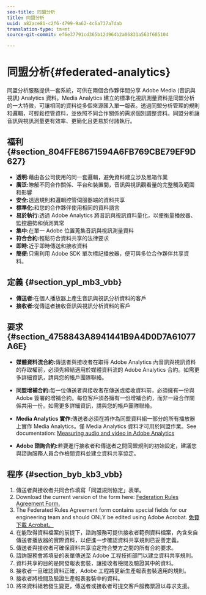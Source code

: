 ```yaml
---
seo-title: 同盟分析
title: 同盟分析
uuid: a82ace81-c2f6-4799-9a62-4c6a737a7dab
translation-type: tm+mt
source-git-commit: ef6e37791cd365b12d964b2a06831a563f605104

---
```



# 同盟分析{#federated-analytics}

同盟分析服務提供一套系統，可供在兩個合作夥伴間分享 Adobe Media (音訊與視訊) Analytics 資料。Media Analytics 建立的標準化視訊測量資料是同盟分析的一大特徵，可讓相同的資料從多個來源匯入單一報表。透過同盟分析管理的規則和邏輯，可輕鬆控管資料，並依照不同合作關係的需求個別調整資料。同盟分析讓音訊與視訊測量更有效率、更簡化且更易於付諸執行。

## 福利 {#section_804FFE8671594A6FB769CBE79EF9D627}

* **透明:**&#x200B;藉由各公司使用的同一套邏輯，避免資料建立涉及黑箱作業
* **廣泛:**&#x200B;瞭解不同合作關係、平台和裝置間，音訊與視訊觀看量的完整觸及範圍和影響
* **安全:**&#x200B;透過規則和邏輯控管伺服器端的資料共享
* **標準化:**&#x200B;和您的合作夥伴使用相同的資料語言
* **易於執行:**&#x200B;透過 Adobe Analytics 將音訊與視訊資料量化，以便衡量播放器、監控趨勢和偵測異常
* **集中:**&#x200B;在單一 Adobe 位置蒐集音訊與視訊測量資料
* **符合合約:**&#x200B;輕鬆符合資料共享的法律要求
* **即時:**&#x200B;近乎即時傳送和接收資料
* **簡便:**&#x200B;只需利用 Adobe SDK 單次標記播放器，便可與多位合作夥伴共享資料。

## 定義 {#section_ypl_mb3_vbb}

* **傳送者:**&#x200B;在個人播放器上產生音訊與視訊分析資料的客戶
* **接收者:**&#x200B;從傳送者接收音訊與視訊分析資料的客戶

## 要求 {#section_4758843A8941441B9A4D0D7A61077A6E}

* **媒體資料流合約:**&#x200B;傳送者與接收者在取得 Adobe Analytics 內音訊與視訊資料的存取權前，必須先締結適用於媒體資料流的 Adobe Analytics 合約。如需更多詳細資訊，請與您的帳戶團隊聯絡。
* **同盟增補合約:**&#x200B;每一位傳送者與接收者在傳送或接收資料前，必須擁有一份與 Adobe 簽署的增補合約。每位客戶須各擁有一份增補合約，而非一段合作關係共用一份。如需更多詳細資訊，請與您的帳戶團隊聯絡。
* **Media Analytics 實作:**&#x200B;傳送者必須在將作為同盟資料組一部分的所有播放器上實作 Media Analytics。僅 Media Analytics 資料才可用於同盟作業。See documentation: [Measuring audio and video in Adobe Analytics](/help/media-overview.md)

* **Adobe 諮詢合約:**&#x200B;若要進行接收者和傳送者之間同盟規則的初始設定，建議您與諮詢服務人員合作檢閱資料並建立資料共享協定。

## 程序 {#section_byb_kb3_vbb}

1. 傳送者與接收者共同合作填寫「同盟規則協定」表單。
1. Download the current version of the form here: [Federation Rules Agreement Form.](/assets/federated_analytics_form.pdf)
1. The Federated Rules Agreement form contains special fields for our engineering team and should ONLY be edited using Adobe Acrobat. [免費下載 Acrobat。](https://get.adobe.com/reader/)
1. 在能取得資料檔案的前提下，諮詢服務可提供接收者範例資料檔案，內含來自傳送者播放器的實際資料，以便進一步確認資料共享規則已妥善定義。
1. 傳送者與接收者可確保資料共享協定符合雙方之間的所有合約要求。
1. 諮詢服務會將填妥的表單傳送至 Adobe 工程技術部門以建立資料共享規則。
1. 資料共享的目的是開發報表套裝，讓接收者檢閱及驗證其中的資料。
1. 接收者一旦確認資料正確，Adobe 工程將更新生產報表套裝適用的規則。
1. 接收者將檢閱及驗證生產報表套裝中的資料。
1. 將來資料組若發生變更，傳送者或接收者可提交客戶服務票證以尋求支援。

